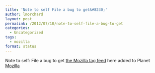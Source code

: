 ```yaml
---
title: 'Note to self File a bug to get&#8230;'
author: lmorchard
layout: post
permalink: /2012/07/10/note-to-self-file-a-bug-to-get
categories:
  - Uncategorized
tags:
  - mozilla
format: status
---
```

Note to self: File a bug to get [the Mozilla tag feed][1] here added to Planet <a target="_blank" title="Mozilla" href="https://www.mozilla.org/?utm_source=wordpress%20blog&utm_medium=content%20link&utm_campaign=promote%20mdn">Mozilla</a>

 [1]: http://blog.lmorchard.com/tag/mozilla/feed